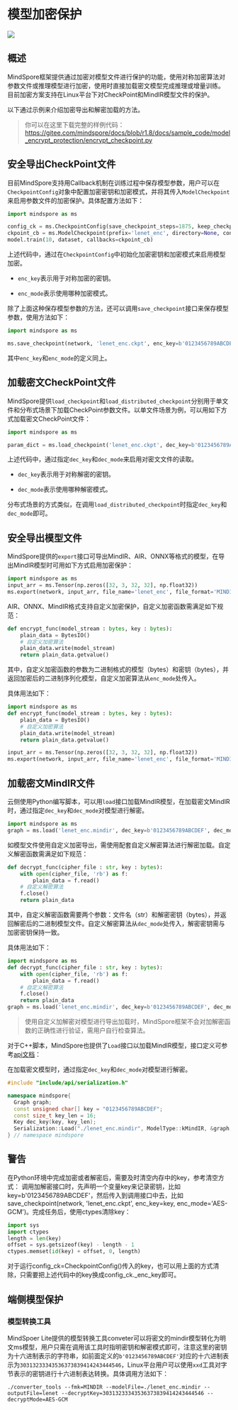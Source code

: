 # 模型加密保护

<a href="https://gitee.com/mindspore/docs/blob/r1.8/docs/mindarmour/docs/source_zh_cn/model_encrypt_protection.md" target="_blank"><img src="https://mindspore-website.obs.cn-north-4.myhuaweicloud.com/website-images/r1.8/resource/_static/logo_source.png"></a>

## 概述

MindSpore框架提供通过加密对模型文件进行保护的功能，使用对称加密算法对参数文件或推理模型进行加密，使用时直接加载密文模型完成推理或增量训练。
目前加密方案支持在Linux平台下对CheckPoint和MindIR模型文件的保护。

以下通过示例来介绍加密导出和解密加载的方法。

> 你可以在这里下载完整的样例代码：<https://gitee.com/mindspore/docs/blob/r1.8/docs/sample_code/model_encrypt_protection/encrypt_checkpoint.py>

## 安全导出CheckPoint文件

目前MindSpore支持用Callback机制在训练过程中保存模型参数，用户可以在`CheckpointConfig`对象中配置加密密钥和加密模式，并将其传入`ModelCheckpoint`来启用参数文件的加密保护。具体配置方法如下：

```python
import mindspore as ms

config_ck = ms.CheckpointConfig(save_checkpoint_steps=1875, keep_checkpoint_max=10, enc_key=b'0123456789ABCDEF', enc_mode='AES-GCM')
ckpoint_cb = ms.ModelCheckpoint(prefix='lenet_enc', directory=None, config=config_ck)
model.train(10, dataset, callbacks=ckpoint_cb)
```

上述代码中，通过在`CheckpointConfig`中初始化加密密钥和加密模式来启用模型加密。

- `enc_key`表示用于对称加密的密钥。

- `enc_mode`表示使用哪种加密模式。

除了上面这种保存模型参数的方法，还可以调用`save_checkpoint`接口来保存模型参数，使用方法如下：

```python
import mindspore as ms

ms.save_checkpoint(network, 'lenet_enc.ckpt', enc_key=b'0123456789ABCDEF', enc_mode='AES-GCM')
```

其中`enc_key`和`enc_mode`的定义同上。

## 加载密文CheckPoint文件

MindSpore提供`load_checkpoint`和`load_distributed_checkpoint`分别用于单文件和分布式场景下加载CheckPoint参数文件。以单文件场景为例，可以用如下方式加载密文CheckPoint文件：

```python
import mindspore as ms

param_dict = ms.load_checkpoint('lenet_enc.ckpt', dec_key=b'0123456789ABCDEF', dec_mode='AES-GCM')
```

上述代码中，通过指定`dec_key`和`dec_mode`来启用对密文文件的读取。

- `dec_key`表示用于对称解密的密钥。

- `dec_mode`表示使用哪种解密模式。

分布式场景的方式类似，在调用`load_distributed_checkpoint`时指定`dec_key`和`dec_mode`即可。

## 安全导出模型文件

MindSpore提供的`export`接口可导出MindIR、AIR、ONNX等格式的模型，在导出MindIR模型时可用如下方式启用加密保护：

```python
import mindspore as ms
input_arr = ms.Tensor(np.zeros([32, 3, 32, 32], np.float32))
ms.export(network, input_arr, file_name='lenet_enc', file_format='MINDIR', enc_key=b'0123456789ABCDEF', enc_mode='AES-GCM')
```

AIR、ONNX、MindIR格式支持自定义加密保护，自定义加密函数需满足如下规范：

```python
def encrypt_func(model_stream : bytes, key : bytes):
    plain_data = BytesIO()
    # 自定义加密算法
    plain_data.write(model_stream)
    return plain_data.getvalue()
```

其中，自定义加密函数的参数为二进制格式的模型（bytes）和密钥（bytes），并返回加密后的二进制序列化模型，自定义加密算法从`enc_mode`处传入。

具体用法如下：

```python
import mindspore as ms
def encrypt_func(model_stream : bytes, key : bytes):
    plain_data = BytesIO()
    # 自定义加密算法
    plain_data.write(model_stream)
    return plain_data.getvalue()

input_arr = ms.Tensor(np.zeros([32, 3, 32, 32], np.float32))
ms.export(network, input_arr, file_name='lenet_enc', file_format='MINDIR', enc_key=b'0123456789ABCDEF', enc_mode=encrypt_func)
```

## 加载密文MindIR文件

云侧使用Python编写脚本，可以用`load`接口加载MindIR模型，在加载密文MindIR时，通过指定`dec_key`和`dec_mode`对模型进行解密。

```python
import mindspore as ms
graph = ms.load('lenet_enc.mindir', dec_key=b'0123456789ABCDEF', dec_mode='AES-GCM')
```

如模型文件使用自定义加密导出，需使用配套自定义解密算法进行解密加载。自定义解密函数需满足如下规范：

```python
def decrypt_func(cipher_file : str, key : bytes):
    with open(cipher_file, 'rb') as f:
        plain_data = f.read()
    # 自定义解密算法
    f.close()
    return plain_data
```

其中，自定义解密函数需要两个参数：文件名（str）和解密密钥（bytes），并返回解密后的二进制模型文件。自定义解密算法从`dec_mode`处传入，解密密钥需与加密密钥保持一致。

具体用法如下：

```python
import mindspore as ms
def decrypt_func(cipher_file : str, key : bytes):
    with open(cipher_file, 'rb') as f:
        plain_data = f.read()
    # 自定义解密算法
    f.close()
    return plain_data
graph = ms.load('lenet_enc.mindir', dec_key=b'0123456789ABCDEF', dec_mode=decrypt_func)
```

> 使用自定义加解密对模型进行导出加载时，MindSpore框架不会对加解密函数的正确性进行验证，需用户自行检查算法。

对于C++脚本，MindSpore也提供了`Load`接口以加载MindIR模型，接口定义可参考[api文档](https://www.mindspore.cn/lite/api/zh-CN/r1.8/api_cpp/mindspore.html)：

在加载密文模型时，通过指定`dec_key`和`dec_mode`对模型进行解密。

```C++
#include "include/api/serialization.h"

namespace mindspore{
  Graph graph;
  const unsigned char[] key = "0123456789ABCDEF";
  const size_t key_len = 16;
  Key dec_key(key, key_len);
  Serialization::Load("./lenet_enc.mindir", ModelType::kMindIR, &graph, dec_key, "AES-GCM");
} // namespace mindspore
```

## 警告

在Python环境中完成加密或者解密后，需要及时清空内存中的key，参考清空方式：
调用加解密接口时，先声明一个变量key来记录密钥，比如key=b'0123456789ABCDEF'，然后传入到调用接口中去，比如save_checkpoint(network, 'lenet_enc.ckpt', enc_key=key, enc_mode='AES-GCM')。完成任务后，使用ctypes清除key：

```python
import sys
import ctypes
length = len(key)
offset = sys.getsizeof(key) - length - 1
ctypes.memset(id(key) + offset, 0, length)
```

对于运行config_ck=CheckpointConfig()传入的key，也可以用上面的方式清除，只需要把上述代码中的key换成config_ck._enc_key即可。

## 端侧模型保护

### 模型转换工具

MindSpoer Lite提供的模型转换工具conveter可以将密文的mindir模型转化为明文ms模型，用户只需在调用该工具时指明密钥和解密模式即可，注意这里的密钥为十六进制表示的字符串，如前面定义的`b'0123456789ABCDEF'`对应的十六进制表示为`30313233343536373839414243444546`，Linux平台用户可以使用`xxd`工具对字节表示的密钥进行十六进制表达转换。具体调用方法如下：

```shell
./converter_tools --fmk=MINDIR --modelFile=./lenet_enc.mindir --outputFile=lenet --decryptKey=30313233343536373839414243444546 --decryptMode=AES-GCM
```

